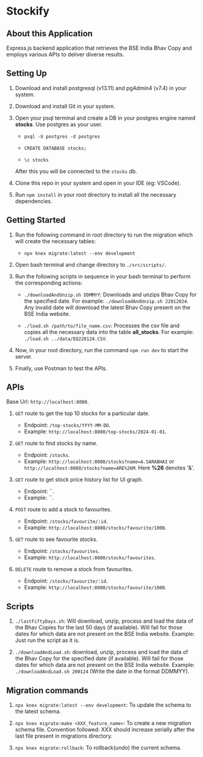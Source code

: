 # Stockify

## About this Application

Express.js backend application that retrieves the BSE India Bhav Copy and employs various APIs to deliver diverse results.

## Setting Up

1. Download and install postgresql (v13.11) and pgAdmin4 (v7.4) in your system.
2. Download and install Git in your system.
3. Open your psql terminal and create a DB in your postgres engine named **stocks**. Use postgres as your user.

   - `psql -U postgres -d postgres`

   - `CREATE DATABASE stocks;`

   - `\c stocks`

   After this you will be connected to the `stocks` db.

4. Clone this repo in your system and open in your IDE (eg: VSCode).
5. Run `npm install` in your root directory to install all the necessary dependencies.

## Getting Started

1. Run the following command in root directory to run the migration which will create the necessary tables:

   - `npx knex migrate:latest --env development`

2. Open bash terminal and change directory to `./src/scripts/`.
3. Run the following scripts in sequence in your bash terminal to perform the corresponding actions:

   - `./downloadAndUnzip.sh DDMMYY`: Downloads and unzips Bhav Copy for the specified date. For example: `./downloadAndUnzip.sh 22012024`. Any invalid date will download the latest Bhav Copy present on the BSE India website.

   - `./load.sh /path/to/file_name.csv`: Processes the csv file and copies all the necessary data into the table **all_stocks**. For example: `./load.sh ../data/EQ220124.CSV`.

4. Now, in your root directory, run the command `npm run dev` to start the server.
5. Finally, use Postman to test the APIs.

## APIs

Base Url: `http://localhost:8080`.

1. `GET` route to get the top 10 stocks for a particular date.

   - Endpoint: `/top-stocks/YYYY-MM-DD`.
   - Example: `http://localhost:8080/top-stocks/2024-01-01`.

2. `GET` route to find stocks by name.

   - Endpoint: `/stocks`.
   - Example: `http://localhost:8080/stocks?name=A.SARABHAI` or `http://localhost:8080/stocks?name=ARE%26M`. Here **%26** denotes '&'.

3. `GET` route to get stock price history list for UI graph.

   - Endpoint: ``.
   - Example: ``.

4. `POST` route to add a stock to favourites.

   - Endpoint: `/stocks/favourite/:id`.
   - Example: `http://localhost:8080/stocks/favourite/1000`.

5. `GET` route to see favourite stocks.

   - Endpoint: `/stocks/favourites`.
   - Example: `http://localhost:8080/stocks/favourites`.

6. `DELETE` route to remove a stock from favourites.
   - Endpoint: `/stocks/favourite/:id`.
   - Example: `http://localhost:8080/stocks/favourite/1000`.

## Scripts

1. `./lastFiftyDays.sh`: Will download, unzip, process and load the data of the Bhav Copies for the last 50 days (if available). Will fail for those dates for which data are not present on the BSE India website.
   Example: Just run the script as it is.

2. `./downloadAndLoad.sh`: download, unzip, process and load the data of the Bhav Copy for the specified date (if available). Will fail for those dates for which data are not present on the BSE India website.
   Example: `./downloadAndLoad.sh 200124` (Write the date in the format DDMMYY).

## Migration commands

1. `npx knex migrate:latest --env development`: To update the schema to the latest schema.

2. `npx knex migrate:make <XXX_feature_name>`: To create a new migration schema file.
   Convention followed: XXX should increase serially after the last file present in migrations directory.

3. `npx knex migrate:rollback`: To rollback(undo) the current schema.
